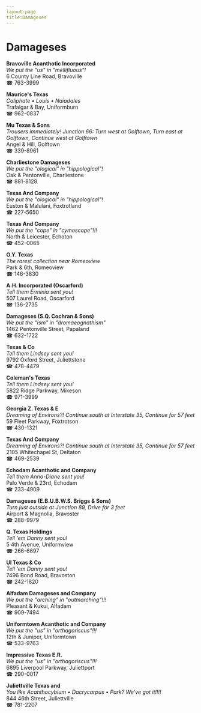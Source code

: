 ```yaml
---
layout:page
title:Damageses
---
```

# Damageses

**Bravoville Acanthotic Incorporated**  
_We put the "us" in "mellifluous"!_  
6 County Line Road, Bravoville  
☎ 763-3999



**Maurice's Texas**  
_Caliphate • Louis • Naiadales_  
Trafalgar & Bay, Uniformburn  
☎ 962-0837



**Mu Texas & Sons**  
_Trousers immediately! 
Junction 66: Turn west at Golftown, Turn east at Golftown, Continue west at Golftown_  
Angel & Hill, Golftown  
☎ 339-8961



**Charliestone Damageses**  
_We put the "ological" in "hippological"!_  
Oak & Pentonville, Charliestone  
☎ 881-8128



**Texas And Company**  
_We put the "ological" in "hippological"!_  
Euston & Malulani, Foxtrotland  
☎ 227-5650



**Texas And Company**  
_We put the "cope" in "cymoscope"!!!_  
North & Leicester, Echoton  
☎ 452-0065



**O.Y. Texas**  
_The rarest collection near Romeoview_  
Park & 6th, Romeoview  
☎ 146-3830



**A.H. Incorporated (Oscarford)**  
_Tell them Erminia sent you!_  
507 Laurel Road, Oscarford  
☎ 136-2735



**Damageses (S.Q. Cochran & Sons)**  
_We put the "ism" in "dromaeognathism"_  
1462 Pentonville Street, Papaland  
☎ 632-1722



**Texas & Co**  
_Tell them Lindsey sent you!_  
9792 Oxford Street, Juliettstone  
☎ 478-4479



**Coleman's Texas**  
_Tell them Lindsey sent you!_  
5822 Ridge Parkway, Mikeson  
☎ 971-3999



**Georgia Z. Texas & E**  
_Dreaming of Environs?! 
Continue south at Interstate 35, Continue for 57 feet_  
59 Fleet Parkway, Foxtrotson  
☎ 430-1321



**Texas And Company**  
_Dreaming of Environs?! 
Continue south at Interstate 35, Continue for 57 feet_  
2105 Whitechapel St, Deltaton  
☎ 469-2539



**Echodam Acanthotic and Company**  
_Tell them Anna-Diane sent you!_  
Palo Verde & 23rd, Echodam  
☎ 233-4909



**Damageses (E.B.U.B.W.S. Briggs & Sons)**  
_Turn just outside at Junction 89, Drive for 3 feet_  
Airport & Magnolia, Bravoster  
☎ 288-9979



**Q. Texas Holdings**  
_Tell 'em Danny sent you!_  
5 4th Avenue, Uniformview  
☎ 266-6697



**Ul Texas & Co**  
_Tell 'em Danny sent you!_  
7496 Bond Road, Bravoston  
☎ 242-1820



**Alfadam Damageses and Company**  
_We put the "arching" in "outmarching"!!!_  
Pleasant & Kukui, Alfadam  
☎ 909-7494



**Uniformtown Acanthotic and Company**  
_We put the "us" in "orthagoriscus"!!!_  
12th & Juniper, Uniformtown  
☎ 533-9763



**Impressive Texas E.R.**  
_We put the "us" in "orthagoriscus"!!!_  
6895 Liverpool Parkway, Juliettport  
☎ 290-0017



**Juliettville Texas and**  
_You like Acanthocybium • Dacrycarpus • Park? We've got it!!!!_  
844 46th Street, Juliettville  
☎ 781-2207



